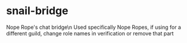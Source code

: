 # snail-bridge
Nope Rope's chat bridge\n
Used specifically Nope Ropes, if using for a different guild, change role names in verification or remove that part
